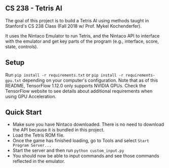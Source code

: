 ## CS 238 - Tetris AI

The goal of this project is to build a Tetris AI using methods taught in Stanford's CS 238 Class (Fall 2018 w/ Prof. Mykel Kochenderfer).

It uses the Nintaco Emulator to run Tetris, and the Nintaco API to interface with the emulator and get key parts of the program (e.g., interface, score, state, controls).

## Setup

Run `pip install -r requirements.txt` or `pip install -r requirements-gpu.txt` depending on your computer's configuration. Note that as of this README, TensorFlow 1.12.0 only supports NVIDIA GPUs. Check the TensorFlow website to see details about additional requirements when using GPU Acceleration.

## Quick Start

* Make sure you have Nintaco downloaded. There is no need to download the API because it is bundled in this project.
* Load the Tetris ROM file.
* Once the game has finished loading, go to Tools and select `Start Program Server...`
* Start the server and then run `python custom_input.py`
* You should now be able to input commands and see those commands reflected in the emulator.

